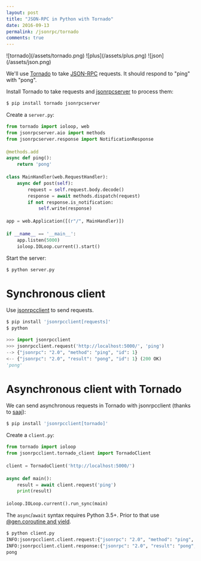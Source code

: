 ```yaml
---
layout: post
title: "JSON-RPC in Python with Tornado"
date: 2016-09-13
permalink: /jsonrpc/tornado
comments: true
---
```

<div class="wide-logos" markdown="1">
![tornado](/assets/tornado.png)
![plus](/assets/plus.png)
![json](/assets/json.png)
</div>

We'll use [Tornado](http://www.tornadoweb.org/) to take
[JSON-RPC](http://www.jsonrpc.org/) requests. It should respond to "ping" with
"pong".

Install Tornado to take requests and
[jsonrpcserver](http://jsonrpcserver.readthedocs.io/) to process them:

```sh
$ pip install tornado jsonrpcserver
```
Create a `server.py`:

```python
from tornado import ioloop, web
from jsonrpcserver.aio import methods
from jsonrpcserver.response import NotificationResponse

@methods.add
async def ping():
    return 'pong'

class MainHandler(web.RequestHandler):
    async def post(self):
        request = self.request.body.decode()
        response = await methods.dispatch(request)
        if not response.is_notification:
            self.write(response)

app = web.Application([(r"/", MainHandler)])

if __name__ == '__main__':
    app.listen(5000)
    ioloop.IOLoop.current().start()
```
Start the server:

```sh
$ python server.py
```

Synchronous client
==================

Use [jsonrpcclient](http://jsonrpcclient.readthedocs.io/) to send requests.

```sh
$ pip install 'jsonrpcclient[requests]'
$ python
```
```python
>>> import jsonrpcclient
>>> jsonrpcclient.request('http://localhost:5000/', 'ping')
--> {"jsonrpc": "2.0", "method": "ping", "id": 1}
<-- {"jsonrpc": "2.0", "result": "pong", "id": 1} (200 OK)
'pong'
```

Asynchronous client with Tornado
================================

We can send asynchronous requests in Tornado with jsonrpcclient (thanks to
[saaj](https://github.com/saaj/)):

```sh
$ pip install 'jsonrpcclient[tornado]'
```
Create a `client.py`:

```python
from tornado import ioloop
from jsonrpcclient.tornado_client import TornadoClient

client = TornadoClient('http://localhost:5000/')

async def main():
    result = await client.request('ping')
    print(result)

ioloop.IOLoop.current().run_sync(main)
```
The `async`/`await` syntax requires Python 3.5+. Prior to that use
[@gen.coroutine and
yield](http://tornado.readthedocs.io/en/stable/guide/coroutines.html#python-3-5-async-and-await).

```sh
$ python client.py
INFO:jsonrpcclient.client.request:{"jsonrpc": "2.0", "method": "ping", "id": 1}
INFO:jsonrpcclient.client.response:{"jsonrpc": "2.0", "result": "pong", "id": 1}
pong
```
